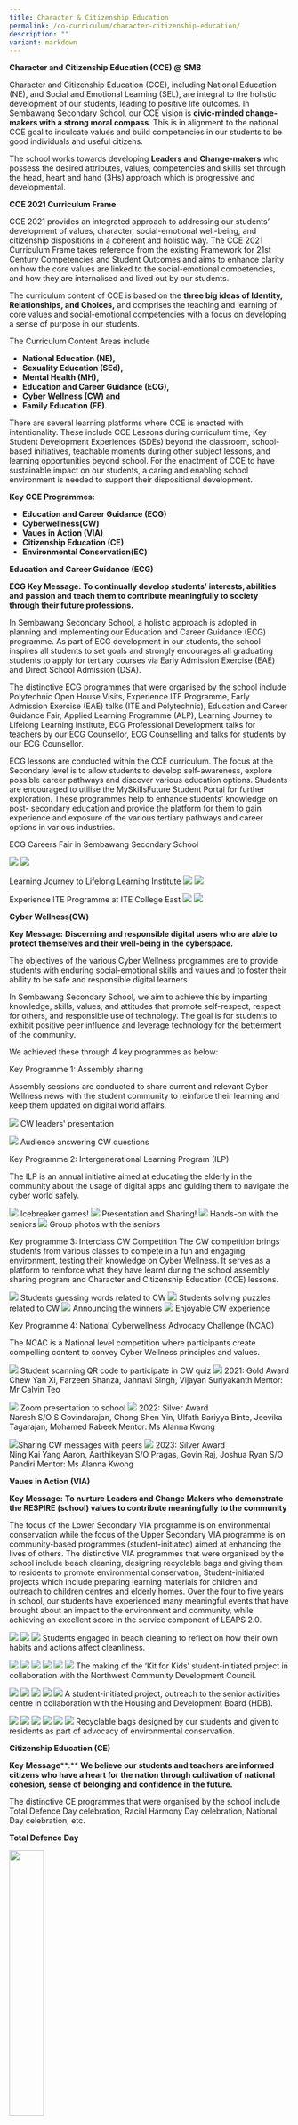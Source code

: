 ```yaml
---
title: Character & Citizenship Education
permalink: /co-curriculum/character-citizenship-education/
description: ""
variant: markdown
---
```

**Character and Citizenship Education (CCE) @ SMB**

Character and Citizenship Education (CCE), including National Education (NE), and Social and Emotional Learning (SEL), are integral to the holistic development of our students, leading to positive life outcomes. In Sembawang Secondary School, our CCE vision is&nbsp;**civic-minded change-makers with a strong moral compass**. This is in alignment to the national CCE goal to inculcate values and build competencies in our students to be good individuals and useful citizens.

The school works towards developing&nbsp;**Leaders and Change-makers**&nbsp;who possess the desired attributes, values, competencies and skills set through the head, heart and hand (3Hs) approach which is progressive and developmental.

**CCE 2021 Curriculum Frame**

CCE 2021 provides an integrated approach to addressing our students’ development of values, character, social-emotional well-being, and citizenship dispositions in a coherent and holistic way. The CCE 2021 Curriculum Frame takes reference from the existing Framework for 21st Century Competencies and Student Outcomes and aims to enhance clarity on how the core values are linked to the social-emotional competencies, and how they are internalised and lived out by our students.

The curriculum content of CCE is based on the&nbsp;**three big ideas of Identity, Relationships, and Choices,**&nbsp;and comprises the teaching and learning of core values and social-emotional competencies with a focus on developing a sense of purpose in our students.

The Curriculum Content Areas include

*   **National Education (NE),**
*   **Sexuality Education (SEd),**
*   **Mental Health (MH),**
*   **Education and Career Guidance (ECG),**
*   **Cyber Wellness (CW) and**
*   **Family Education (FE).**

There are several learning platforms where CCE is enacted with intentionality. These include CCE Lessons during curriculum time, Key Student Development Experiences (SDEs) beyond the classroom, school-based initiatives, teachable moments during other subject lessons, and learning opportunities beyond school. For the enactment of CCE to have sustainable impact on our students, a caring and enabling school environment is needed to support their dispositional development.

**Key CCE Programmes:**

*   **Education and Career Guidance (ECG)**
*   **Cyberwellness(CW)**
*   **Vaues in Action (VIA)**
*   **Citizenship Education (CE)**
*   **Environmental Conservation(EC)**

**Education and Career Guidance (ECG)**

**ECG Key Message:**&nbsp;**To continually develop students’ interests, abilities and passion and teach them to contribute meaningfully to society through their future professions.**

In Sembawang Secondary School, a holistic approach is adopted in planning and implementing our Education and Career Guidance (ECG) programme. As part of ECG development in our students, the school inspires all students to set goals and strongly encourages all graduating students to apply for tertiary courses via Early Admission Exercise (EAE) and Direct School Admission (DSA).

The distinctive ECG programmes that were organised by the school include Polytechnic Open House Visits, Experience ITE Programme, Early Admission Exercise (EAE) talks (ITE and Polytechnic), Education and Career Guidance Fair, Applied Learning Programme (ALP), Learning Journey to Lifelong Learning Institute, ECG Professional Development talks for teachers by our ECG Counsellor, ECG Counselling and talks for students by our ECG Counsellor.  

ECG lessons are conducted within the CCE curriculum. The focus at the Secondary level is to allow students to develop self-awareness, explore possible career pathways and discover various education options. Students are encouraged to utilise the MySkillsFuture Student Portal for further exploration. These programmes help to enhance students’ knowledge on post- secondary education and provide the platform for them to gain experience and exposure of the various tertiary pathways and career options in various industries. 


ECG Careers Fair in Sembawang Secondary School

![](/images/Career_Fair1.jpg) ![](/images/Career_Fair2.jpg)

Learning Journey to Lifelong Learning Institute
![](/images/LLI_1.jpg) ![](/images/LLI_2.jpg)

Experience ITE Programme at ITE College East
![](/images/ITE1.jpg)
![](/images/ITE2.jpg)

**Cyber Wellness(CW)**

**Key Message:**&nbsp;**Discerning and responsible digital users who are able to protect themselves and their well-being in the cyberspace.**

The objectives of the various Cyber Wellness programmes are to provide students with enduring social-emotional skills and values and to foster their ability to be safe and responsible digital learners. 

In Sembawang Secondary School, we aim to achieve this by imparting knowledge, skills, values, and attitudes that promote self-respect, respect for others, and responsible use of technology. The goal is for students to exhibit positive peer influence and leverage technology for the betterment of the community.

We achieved these through 4 key programmes as below:

Key Programme 1: Assembly sharing

Assembly sessions are conducted to share current and relevant Cyber Wellness news with the student community to reinforce their learning and keep them updated on digital world affairs.

![](/images/CW1.jpg) CW leaders' presentation

![](/images/CW2.jpg) Audience answering CW questions

Key Programme 2: Intergenerational Learning Program (ILP)

The ILP is an annual initiative aimed at educating the elderly in the community about the usage of digital apps and guiding them to navigate the cyber world safely.

![](/images/ILP1.jpg) Icebreaker games!
![](/images/ILP2.jpg) Presentation and Sharing!
![](/images/ILP3.jpg) Hands-on with the seniors
![](/images/ILP4.jpg) Group photos with the seniors

Key programme 3: Interclass CW Competition 
The CW competition brings students from various classes to compete in a fun and engaging environment, testing their knowledge on Cyber Wellness. It serves as a platform to reinforce what they have learnt during the school assembly sharing program and Character and Citizenship Education (CCE) lessons.

![](/images/Interclass1.jpg) Students guessing words related to CW
![](/images/Interclass2.jpg) Students solving puzzles related to CW
![](/images/Interclass3.jpg) Announcing the winners
![](/images/Interclass4.jpg) Enjoyable CW experience

Key Programme 4: National Cyberwellness Advocacy Challenge (NCAC)

The NCAC is a National level competition where participants create compelling content to convey Cyber Wellness principles and values. 

![](/images/NCAC1.jpg) Student scanning QR code to participate in CW quiz
![](/images/NCAC2.jpg) 2021: Gold Award <br>
Chew Yan Xi, Farzeen Shanza, Jahnavi Singh, Vijayan Suriyakanth
Mentor: Mr Calvin Teo

![](/images/NCAC3_jpg.png) Zoom presentation to school 
![](/images/NCAC4.jpg) 2022: Silver Award <br>
Naresh S/O S Govindarajan, Chong Shen Yin, Ulfath Bariyya Binte, Jeevika Tagarajan, Mohamed Rabeek 
Mentor: Ms Alanna Kwong

![](/images/NCAC5.jpg)Sharing CW messages with peers
![](/images/NCAC6.jpg) 2023: Silver Award<br>
Ning Kai Yang Aaron, Aarthikeyan S/O Pragas, Govin Raj, Joshua Ryan S/O Pandiri 
Mentor: Ms Alanna Kwong

**Vaues in Action (VIA)**

**Key Message:**&nbsp;**To nurture Leaders and Change Makers who demonstrate the RESPIRE (school) values to contribute meaningfully to the community**

The focus of the Lower Secondary VIA programme is on environmental conservation while the focus of the Upper Secondary VIA programme is on community-based programmes (student-initiated) aimed at enhancing the lives of others. The distinctive VIA programmes that were organised by the school include beach cleaning, designing recyclable bags and giving them to residents to promote environmental conservation, Student-initiated projects which include preparing learning materials for children and outreach to children centres and elderly homes. Over the four to five years in school, our students have experienced many meaningful events that have brought about an impact to the environment and community, while achieving an excellent score in the service component of LEAPS 2.0.

![](/images/VIA1.jpg) ![](/images/VIA2.jpg) ![](/images/VIA3.jpg)
Students engaged in beach cleaning to reflect on how their own habits and actions affect cleanliness.

![](/images/NCDC1.jpg)
![](/images/NCDC2.jpg)
![](/images/NCDC3.jpg)
![](/images/NCDC4.jpg)
![](/images/NCDC5.png)
![](/images/NCDC6.png) The making of the ‘Kit for Kids’ student-initiated project in collaboration with the Northwest Community Development Council.

![](/images/HDB1.jpg)
![](/images/HDB2.jpg)
![](/images/HDB3.jpg)
![](/images/HDB4.jpg)
![](/images/HDB5.jpg)
A student-initiated project, outreach to the senior activities centre in collaboration with the Housing and Development Board (HDB).

![](/images/RB1.jpg)
![](/images/RB2.jpg)
![](/images/RB3.jpg)
![](/images/RB4.jpg)
![](/images/RB5.jpg)
![](/images/RB6.jpg)
Recyclable bags designed by our students and given to residents as part of advocacy of environmental conservation.

**Citizenship Education (CE)**

**Key Message****:**&nbsp;**We believe our students and teachers are informed citizens who have a heart for the nation through cultivation of national cohesion, sense of belonging and confidence in the future.**

The distinctive CE programmes that were organised by the school include Total Defence Day celebration, Racial Harmony Day celebration, National Day celebration, etc.

**Total Defence Day**


<img src="/images/CCE14.png" style="width:35%">
		 
For the commemoration of Total Defence Day (TDD), the activities were conducted during CCE lesson. CE Leaders conducted a TDD sharing, presenting on the different aspects of TDD and how we could contribute in building a strong and resilient Singapore. Students then highlighted their commitment by designing a scratch card and placing it together as a class to form a meaningful design related to Total Defence.

**Racial Harmony Day**


<img src="/images/CCE15-768x494.png" style="width:75%">

For the commemoration of Racial Harmony Day, students were engaged in discussions and reflected on what it means to live in a multicultural society like Singapore and how we can work together to strengthen racial and religious harmony. At the end of the day, we learnt that harmony comes not through tolerating the differences but a genuine appreciation of our shared aspirations.

**National Day Celebration**

For our nation’s 55th&nbsp;birthday, we began the day with a record of a parade segment where our Uniform Groups and CE Leaders conducted the flag-raising ceremony with pride. We continued the day celebrating our nation’s achievements and commitment to stay united as one people through the building of structures as a class, while adhering to safe distancing measures. We ended the day with a sing-along session, which was complimented by the creative music videos created by each class!

<img src="/images/CCE16.png" style="width:75%">

Structures of iconic buildings in Singapore created by putting together paper cubes designed by students

**Environmental Conservation(EC)**

**Key Message:**&nbsp;**Responsible and caring individual who brings positive impact to the environment**

The distinctive EC programmes that were organised by the school include Sembcorp School Recycling Programme, Green Outreach Programme (GOP), assembly talk on recycling by SembWaste, sharing by EC leaders on climate change and recycling, etc. Through these programmes and some hands-on activities such as the GOP, student are constantly reminded of the important messages of reducing, reusing and recycling.


<img src="/images/cce17.jpeg" style="width:75%">

Students collecting newspapers and other recyclables from residents as part of our Green Outreach Programme


<img src="/images/cce18.jpeg" style="width:75%">


Students attending an assembly talk on recycling by SembWaste